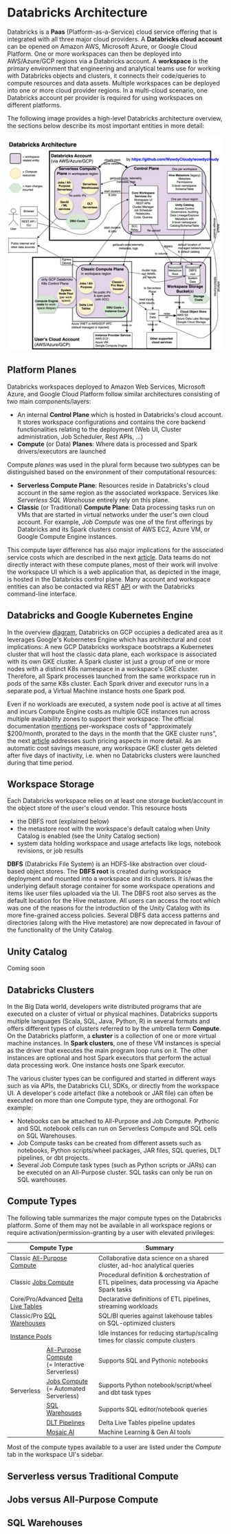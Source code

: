 # Databricks Architecture

Databricks is a **Paas** (Platform-as-a-Service) cloud service offering that is integrated with all three major cloud providers. A **Databricks cloud account** can be opened on Amazon AWS, Microsoft Azure,
or Google Cloud Platform. One or more workspaces can then be deployed into AWS/Azure/GCP regions via a Databricks account. A **workspace** is the primary environment that engineering and analytical teams
use for working with Databricks objects and clusters, it connects their code/queries to compute resources and data assets. Multiple workspaces can be deployed into one or more cloud provider regions.
In a multi-cloud scenario, one Databricks account per provider is required for using workspaces on different platforms.

The following image provides a high-level Databricks architecture overview, the sections below describe its most important entities in more detail:

<img src="../resources/images/dbx-arch.png" width="500" height="500" />

## Platform Planes
Databricks workspaces deployed to Amazon Web Services, Microsoft Azure, and Google Cloud Platform follow similar architectures consisting of two main components/layers:
- An internal **Control Plane** which is hosted in Databricks's cloud account. It stores workspace configurations and contains the core backend functionalities relating to the deployment (Web UI, Cluster administration, Job Scheduler, Rest APIs, ...)
- **Compute** (or Data) **Planes**: Where data is processed and Spark drivers/executors are launched

Compute _planes_ was used in the plural form because two subtypes can be distinguished based on the environment of their computational resources:
- **Serverless Compute Plane**: Resources reside in Databricks's cloud account in the same region as the associated workspace. Services like _Serverless SQL Warehouse_ entirely rely on this plane.
- **Classic** (or Traditional) **Compute Plane**: Data processing tasks run on VMs that are started in virtual networks under the user's own cloud account. For example, _Job Compute_ was one of the first offerings by Databricks and its Spark clusters
  consist of AWS EC2, Azure VM, or Google Compute Engine instances.

This compute layer difference has also major implications for the associated service costs which are described in the next [article](./costs.md).
Data teams do not directly interact with these compute planes, most of their work will involve the workspace UI which is a web application that, as depicted in the image, is hosted in the Databricks control plane.
Many account and workspace entities can also be contacted via REST [API](https://docs.databricks.com/api/workspace/introduction) or with the Databricks command-line interface.

## Databricks and Google Kubernetes Engine
In the overview [diagram](../resources/images/dbx-arch.png), Databricks on GCP occupies a dedicated area as it leverages Google's Kubernetes Engine which has architectural and cost implications: A new GCP Databricks workspace bootstraps a Kubernetes
cluster that will host the classic data plane, each workspace is associated with its own GKE cluster. A Spark cluster ist just a group of one or more nodes with a distinct K8s namespace in a workspace's GKE cluster.
Therefore, all Spark processes launched from the same workspace run in pods of the same K8s cluster. Each Spark driver and executor runs in a separate pod, a Virtual Machine instance hosts one Spark pod. <br>

Even if no workloads are executed, a system node pool is active at all times and incurs Compute Engine costs as multiple GCE instances run across multiple availability zones to support their workspace.
The official documentation [mentions](https://docs.gcp.databricks.com/en/getting-started/index.html#set-up-a-databricks-free-trial-and-first-workspace) per-workspace costs of "approximately $200/month, prorated to the days in the month that the GKE cluster runs", the next [article](./costs.md)
addresses such pricing aspects in more detail. As an automatic cost savings measure, any workspace GKE cluster gets deleted after five days of inactivity, i.e. when no Databricks clusters were launched during
that time period.

## Workspace Storage
Each Databricks workspace relies on at least one storage bucket/account in the object store of the user's cloud vendor. This resource hosts
- the DBFS root (explained below)
- the metastore root with the workspace's default catalog when Unity Catalog is enabled (see the Unity Catalog section)
- system data holding workspace and usage artefacts like logs, notebook revisions, or job results

**DBFS** (Databricks File System) is an HDFS-like abstraction over cloud-based object stores. The **DBFS root** is created during workspace deployment and mounted into a workspace and its clusters.
It is/was the underlying default storage container for some workspace operations and items like user files uploaded via the UI. The DBFS root also serves as the default location for the Hive metastore.
All users can access the root which was one of the reasons for the introduction of the Unity Catalog with its more fine-grained access policies. Several DBFS data access patterns
and directories (along with the Hive metastore) are now deprecated in favour of the functionality of the Unity Catalog.

## Unity Catalog

Coming soon

## Databricks Clusters
In the Big Data world, developers write distributed programs that are executed on a cluster of virtual or physical machines. Databricks supports multiple languages (Scala, SQL, Java, Python, R) in
several formats and offers different types of clusters referred to by the umbrella term **Compute**. On the Databricks platform, a **cluster** is a collection of one or more virtual machine instances. In
**Spark clusters**, one of these VM instances is special as the driver that executes the main program loop runs on it. The other instances are optional and host Spark executors that perform the actual
data processing work. One instance hosts one Spark executor.

The various cluster types can be configured and started in different ways such as via APIs, the Databricks CLI, SDKs, or directly from the workspace UI. A developer's
code artefact (like a notebook or JAR file) can often be executed on more than one Compute type, they are orthogonal. For example:
- Notebooks can be attached to All-Purpose and Job Compute. Pythonic and SQL notebook cells can run on Serverless Compute and SQL cells on SQL Warehouses.
- Job Compute tasks can be created from different assets such as notebooks, Python scripts/wheel packages, JAR files, SQL queries, DLT pipelines, or dbt projects.
- Several Job Compute task types (such as Python scripts or JARs) can be executed on an All-Purpose cluster. SQL tasks can only be run on SQL warehouses.

## Compute Types
The following table summarizes the major compute types on the Databricks platform. Some of them may not be available in all workspace regions or require activation/permission-granting by a user with
elevated privileges: 

<table><thead>
  <tr>
    <th colspan="2">Compute Type</th>
    <th>Summary</th>
  </tr></thead>
<tbody>
<tr>
    <td colspan="2">Classic <a href="https://docs.databricks.com/en/compute/use-compute.html" target="_blank" rel="noopener noreferrer">All-Purpose Compute</a></td>
    <td>Collaborative data science on a shared cluster, ad-hoc analytical queries</td>
  </tr>
  <tr>
    <td colspan="2">Classic <a href="https://docs.databricks.com/en/jobs/index.html" target="_blank" rel="noopener noreferrer">Jobs Compute</a></td>
    <td>Procedural definition & orchestration of ETL pipelines, data processing via Apache Spark tasks</td>
  </tr>
  <tr>
    <td colspan="2">Core/Pro/Advanced <a href="https://docs.databricks.com/en/delta-live-tables/index.html" target="_blank" rel="noopener noreferrer">Delta Live Tables</a></td>
    <td>Declarative definitions of ETL pipelines, streaming workloads</td>
  </tr>
  <tr>
    <td colspan="2">Classic/Pro <a href="https://docs.databricks.com/en/compute/sql-warehouse/index.html#use-sql-warehouses" target="_blank" rel="noopener noreferrer">SQL Warehouses</a></td>
    <td>SQL/BI queries against lakehouse tables on SQL-optimized clusters</td>
  </tr>
  <tr>
    <td colspan="2"><a href="https://docs.databricks.com/en/compute/pool-index.html" target="_blank" rel="noopener noreferrer">Instance Pools</a></td>
    <td>Idle instances for reducing startup/scaling times for classic compute clusters</td>
  </tr>
  <tr>
    <td rowspan="5">Serverless</td>
    <td><a href="https://docs.databricks.com/en/compute/serverless/notebooks.html" target="_blank" rel="noopener noreferrer">All-Purpose Compute</a> <br> (= Interactive Serverless) </td>
    <td>Supports SQL and Pythonic notebooks</td>
  </tr>
  <tr>
    <td><a href="https://docs.databricks.com/en/jobs/run-serverless-jobs.html#" target="_blank" rel="noopener noreferrer">Jobs Compute</a> <br> (= Automated Serverless) </td>
    <td>Supports Python notebook/script/wheel and dbt task types</td>
  </tr>
  <tr>
    <td><a href="https://docs.databricks.com/en/compute/sql-warehouse/index.html#what-are-serverless-sql-warehouses" target="_blank" rel="noopener noreferrer">SQL Warehouses</a></td>
    <td>Supports SQL editor/notebook queries</td>
  </tr>
  <tr>
    <td><a href="https://docs.databricks.com/en/delta-live-tables/serverless-dlt.html#configure-a-serverless-delta-live-tables-pipeline" target="_blank" rel="noopener noreferrer">DLT Pipelines</a></td>
    <td>Delta Live Tables pipeline updates</td>
  </tr>
  <tr>
    <td><a href="https://docs.databricks.com/en/machine-learning/index.html" target="_blank" rel="noopener noreferrer">Mosaic AI</a></td>
    <td>Machine Learning &amp; Gen AI tools</td>
  </tr>
</tbody></table>

Most of the compute types available to a user are listed under the _Compute_ tab in the workspace UI's sidebar.

## Serverless versus Traditional Compute

## Jobs versus All-Purpose Compute

## SQL Warehouses
